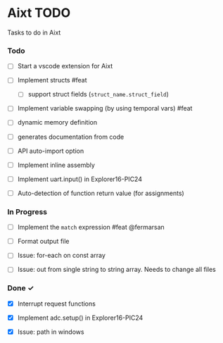 # Aixt TODO

Tasks to do in Aixt 


### Todo

- [ ] Start a vscode extension for Aixt
- [ ] Implement structs #feat
    - [ ] support struct fields (`struct_name.struct_field`)
- [ ] Implement variable swapping (by using temporal vars) #feat
- [ ] dynamic memory definition
- [ ] generates documentation from code
- [ ] API auto-import option
- [ ] Implement inline assembly
- [ ] Implement uart.input() in Explorer16-PIC24
- [ ] Auto-detection of function return value (for assignments)


### In Progress

- [ ] Implement the `match` expression #feat @fermarsan
- [ ] Format output file
- [ ] Issue: for-each on const array
- [ ] Issue: out from single string to string array. Needs to change all files


### Done ✓

- [x] Interrupt request functions
- [x] Implement adc.setup() in Explorer16-PIC24
- [x] Issue: path in windows

